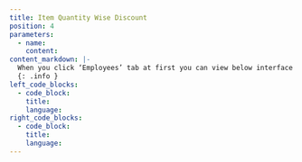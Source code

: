 ```yaml
---
title: Item Quantity Wise Discount
position: 4
parameters:
  - name:
    content:
content_markdown: |- 
  When you click ‘Employees’ tab at first you can view below interface (Figure 2.0). Top of the page you can view most available employee type and their percentage through donut. Also you can get rough idea about the existing employees by using smart table. 
  {: .info }
left_code_blocks:
  - code_block:
    title:
    language:
right_code_blocks:
  - code_block:
    title:
    language:
---
```

